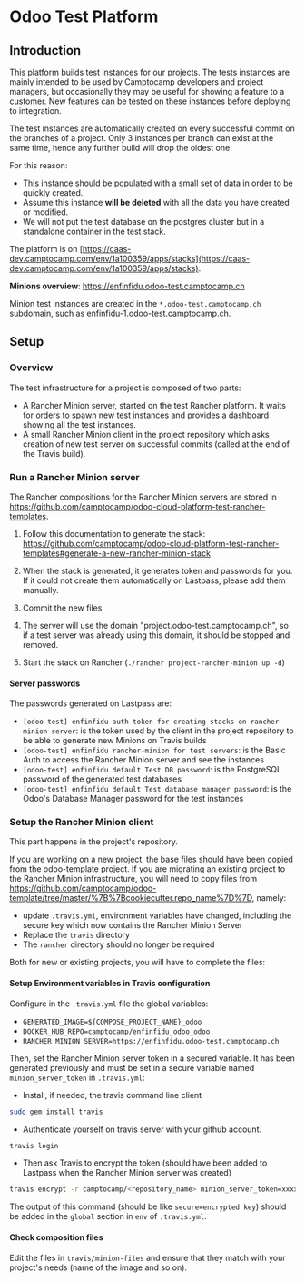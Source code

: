 # Odoo Test Platform

## Introduction

This platform builds test instances for our projects.  The tests instances are
mainly intended to be used by Camptocamp developers and project managers, but
occasionally they may be useful for showing a feature to a customer.  New
features can be tested on these instances before deploying to integration.

The test instances are automatically created on every successful commit on the
branches of a project.  Only 3 instances per branch can exist at the same time,
hence any further build will drop the oldest one.

For this reason:
* This instance should be populated with a small set of data in order to be
  quickly created.
* Assume this instance **will be deleted** with all the data you
  have created or modified.
* We will not put the test database on the postgres cluster but in a standalone
  container in the test stack.

The platform is on
[https://caas-dev.camptocamp.com/env/1a100359/apps/stacks](https://caas-dev.camptocamp.com/env/1a100359/apps/stacks).

**Minions overview**:
https://enfinfidu.odoo-test.camptocamp.ch

Minion test instances are created in the `*.odoo-test.camptocamp.ch`
subdomain, such as enfinfidu-1.odoo-test.camptocamp.ch.

## Setup 

### Overview

The test infrastructure for a project is composed of two parts:

* A Rancher Minion server, started on the test Rancher platform. It waits for
  orders to spawn new test instances and provides a dashboard showing all the
  test instances.
* A small Rancher Minion client in the project repository which asks creation
  of new test server on successful commits (called at the end of the Travis
  build).

### Run a Rancher Minion server

The Rancher compositions for the Rancher Minion servers are stored in
https://github.com/camptocamp/odoo-cloud-platform-test-rancher-templates.

1. Follow this documentation to generate the stack:
   https://github.com/camptocamp/odoo-cloud-platform-test-rancher-templates#generate-a-new-rancher-minion-stack

2. When the stack is generated, it generates token and passwords for you. If it
   could not create them automatically on Lastpass, please add them manually.

3. Commit the new files

4. The server will use the domain "project.odoo-test.camptocamp.ch", so if a
   test server was already using this domain, it should be stopped and removed.

5. Start the stack on Rancher (`./rancher project-rancher-minion up -d`)

#### Server passwords

The passwords generated on Lastpass are:

* `[odoo-test] enfinfidu auth token for creating stacks on rancher-minion server`:
  is the token used by the client in the project repository to be able to generate new Minions on Travis builds
* `[odoo-test] enfinfidu rancher-minion for test servers`:
  is the Basic Auth to access the Rancher Minion server and see the instances
* `[odoo-test] enfinfidu default Test DB password`:
  is the PostgreSQL password of the generated test databases
* `[odoo-test] enfinfidu default Test database manager password`:
  is the Odoo's Database Manager password for the test instances

### Setup the Rancher Minion client

This part happens in the project's repository.

If you are working on a new project, the base files should have been copied from the odoo-template project.
If you are migrating an existing project to the Rancher Minion infrastructure,
you will need to copy files from
https://github.com/camptocamp/odoo-template/tree/master/%7B%7Bcookiecutter.repo_name%7D%7D,
namely:

* update `.travis.yml`, environment variables have changed, including the secure key which now contains the Rancher Minion Server
* Replace the `travis` directory
* The `rancher` directory should no longer be required

Both for new or existing projects, you will have to complete the files:

#### Setup Environment variables in Travis configuration

Configure in the `.travis.yml` file the global variables:

* `GENERATED_IMAGE=${COMPOSE_PROJECT_NAME}_odoo`
* `DOCKER_HUB_REPO=camptocamp/enfinfidu_odoo_odoo`
* `RANCHER_MINION_SERVER=https://enfinfidu.odoo-test.camptocamp.ch`

Then, set the Rancher Minion server token in a secured variable.  It has been
generated previously and must be set in a secure variable named
`minion_server_token` in `.travis.yml`:

* Install, if needed, the travis command line client

 ```bash
 sudo gem install travis
 ```

* Authenticate yourself on travis server with your github account.

 ```bash
 travis login
 ```

* Then ask Travis to encrypt the token (should have been added to Lastpass when the Rancher Minion server was created)

 ```bash
 travis encrypt -r camptocamp/<repository_name> minion_server_token=xxxxxxx
 ```

The output of this command (should be like `secure=encrypted key`) should be
added in the `global` section in `env` of `.travis.yml`.


#### Check composition files

Edit the files in `travis/minion-files` and ensure that they match with your project's needs (name of the image and so on).
